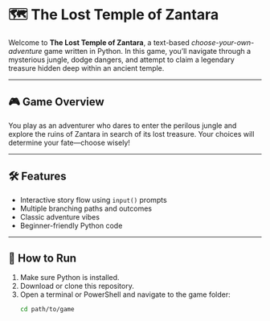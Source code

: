 # 🗺️ The Lost Temple of Zantara

Welcome to **The Lost Temple of Zantara**, a text-based *choose-your-own-adventure* game written in Python. In this game, you’ll navigate through a mysterious jungle, dodge dangers, and attempt to claim a legendary treasure hidden deep within an ancient temple.

---

## 🎮 Game Overview

You play as an adventurer who dares to enter the perilous jungle and explore the ruins of Zantara in search of its lost treasure. Your choices will determine your fate—choose wisely!

---

## 🛠️ Features

- Interactive story flow using `input()` prompts
- Multiple branching paths and outcomes
- Classic adventure vibes
- Beginner-friendly Python code

---

## 🚀 How to Run

1. Make sure Python is installed.
2. Download or clone this repository.
3. Open a terminal or PowerShell and navigate to the game folder:
   ```bash
   cd path/to/game
